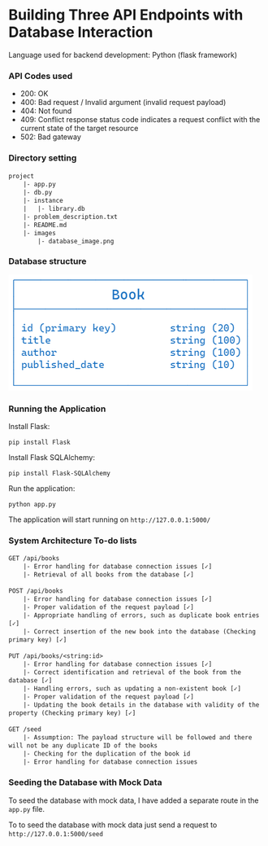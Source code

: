 # Building Three API Endpoints with Database Interaction
Language used for backend development: Python (flask framework)

### API Codes used
- 200: OK
- 400: Bad request / Invalid argument (invalid request payload)
- 404: Not found
- 409: Conflict response status code indicates a request conflict with the current state of the target resource
- 502: Bad gateway

### Directory setting
```
project
    |- app.py
    |- db.py
    |- instance
    |   |- library.db
    |- problem_description.txt
    |- README.md
    |- images
        |- database_image.png
```

### Database structure
![Database architecture](images/database_image.png)

### Running the Application
Install Flask:
```
pip install Flask
```
Install Flask SQLAlchemy:
```
pip install Flask-SQLAlchemy
```
Run the application:
```
python app.py
```
The application will start running on `http://127.0.0.1:5000/`

### System Architecture To-do lists
```
GET /api/books
    |- Error handling for database connection issues [✓]
    |- Retrieval of all books from the database [✓]

POST /api/books
    |- Error handling for database connection issues [✓]
    |- Proper validation of the request payload [✓]
    |- Appropriate handling of errors, such as duplicate book entries [✓]
    |- Correct insertion of the new book into the database (Checking primary key) [✓]

PUT /api/books/<string:id>
    |- Error handling for database connection issues [✓]
    |- Correct identification and retrieval of the book from the database [✓]
    |- Handling errors, such as updating a non-existent book [✓]
    |- Proper validation of the request payload [✓]
    |- Updating the book details in the database with validity of the property (Checking primary key) [✓]

GET /seed
    |- Assumption: The payload structure will be followed and there will not be any duplicate ID of the books
    |- Checking for the duplication of the book id
    |- Error handling for database connection issues
```

### Seeding the Database with Mock Data
To seed the database with mock data, I have added a separate route in the `app.py` file.

To to seed the database with mock data just send a request to `http://127.0.0.1:5000/seed`

### 